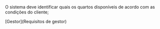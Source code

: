 O sistema deve identificar quais os quartos disponíveis de acordo com as condições do cliente;

[Gestor](Requisitos de gestor)